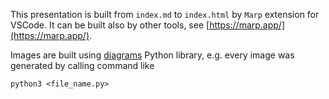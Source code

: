 This presentation is built from `index.md` to `index.html` by `Marp` extension for VSCode. It can be built also by other tools, see [https://marp.app/](https://marp.app/).

Images are built using [diagrams](https://diagrams.mingrammer.com/) Python library, e.g. every image was generated by calling command like
```
python3 <file_name.py>
```
